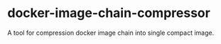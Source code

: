 # docker-image-chain-compressor
A tool for compression docker image chain into single compact image.
